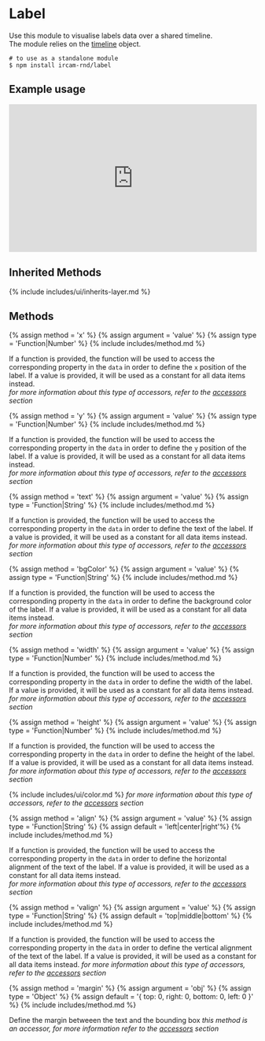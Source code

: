 ---
---

# Label

Use this module to visualise labels data over a shared timeline.  
The module relies on the [timeline](https://github.com/Ircam-RnD/timeLine) object.

~~~
# to use as a standalone module
$ npm install ircam-rnd/label
~~~

## Example usage

<iframe width="100%" height="300" src="http://jsfiddle.net/dv1xf2az/embedded/result,js,html,css" allowfullscreen="allowfullscreen" frameborder="0"></iframe>

## Inherited Methods

{% include includes/ui/inherits-layer.md %}

## Methods

{% assign method = 'x' %}
{% assign argument = 'value' %}
{% assign type = 'Function|Number' %}
{% include includes/method.md %}

If a function is provided, the function will be used to access the corresponding property in the `data` in order to define the `x` position of the label. If a value is provided, it will be used as a constant for all data items instead.  
_for more information about this type of accessors, refer to the [accessors](#accessors) section_


{% assign method = 'y' %}
{% assign argument = 'value' %}
{% assign type = 'Function|Number' %}
{% include includes/method.md %}

If a function is provided, the function will be used to access the corresponding property in the `data` in order to define the `y` position of the label. If a value is provided, it will be used as a constant for all data items instead.  
_for more information about this type of accessors, refer to the [accessors](#accessors) section_


{% assign method = 'text' %}
{% assign argument = 'value' %}
{% assign type = 'Function|String' %}
{% include includes/method.md %}

If a function is provided, the function will be used to access the corresponding property in the `data` in order to define the text of the label. If a value is provided, it will be used as a constant for all data items instead.  
_for more information about this type of accessors, refer to the [accessors](#accessors) section_


{% assign method = 'bgColor' %}
{% assign argument = 'value' %}
{% assign type = 'Function|String' %}
{% include includes/method.md %}

If a function is provided, the function will be used to access the corresponding property in the `data` in order to define the background color of the label. If a value is provided, it will be used as a constant for all data items instead.  
_for more information about this type of accessors, refer to the [accessors](#accessors) section_


{% assign method = 'width' %}
{% assign argument = 'value' %}
{% assign type = 'Function|Number' %}
{% include includes/method.md %}

If a function is provided, the function will be used to access the corresponding property in the `data` in order to define the width of the label. If a value is provided, it will be used as a constant for all data items instead.  
_for more information about this type of accessors, refer to the [accessors](#accessors) section_


{% assign method = 'height' %}
{% assign argument = 'value' %}
{% assign type = 'Function|Number' %}
{% include includes/method.md %}

If a function is provided, the function will be used to access the corresponding property in the `data` in order to define the height of the label. If a value is provided, it will be used as a constant for all data items instead.  
_for more information about this type of accessors, refer to the [accessors](#accessors) section_

{% include includes/ui/color.md %}
_for more information about this type of accessors, refer to the [accessors](#accessors) section_


{% assign method = 'align' %}
{% assign argument = 'value' %}
{% assign type = 'Function|String' %}
{% assign default = 'left|center|right'%}
{% include includes/method.md %}

If a function is provided, the function will be used to access the corresponding property in the `data` in order to define the horizontal alignment of the text of the label. If a value is provided, it will be used as a constant for all data items instead.  
_for more information about this type of accessors, refer to the [accessors](#accessors) section_


{% assign method = 'valign' %}
{% assign argument = 'value' %}
{% assign type = 'Function|String' %}
{% assign default = 'top|middle|bottom' %}
{% include includes/method.md %}

If a function is provided, the function will be used to access the corresponding property in the `data` in order to define the vertical alignment of the text of the label. If a value is provided, it will be used as a constant for all data items instead.
_for more information about this type of accessors, refer to the [accessors](#accessors) section_


{% assign method = 'margin' %}
{% assign argument = 'obj' %}
{% assign type = 'Object' %}
{% assign default = '{ top: 0, right: 0, bottom: 0, left: 0 }' %}
{% include includes/method.md %}

Define the margin betweeen the text and the bounding box
_this method is an accessor, for more information refer to the [accessors](#accessors) section_